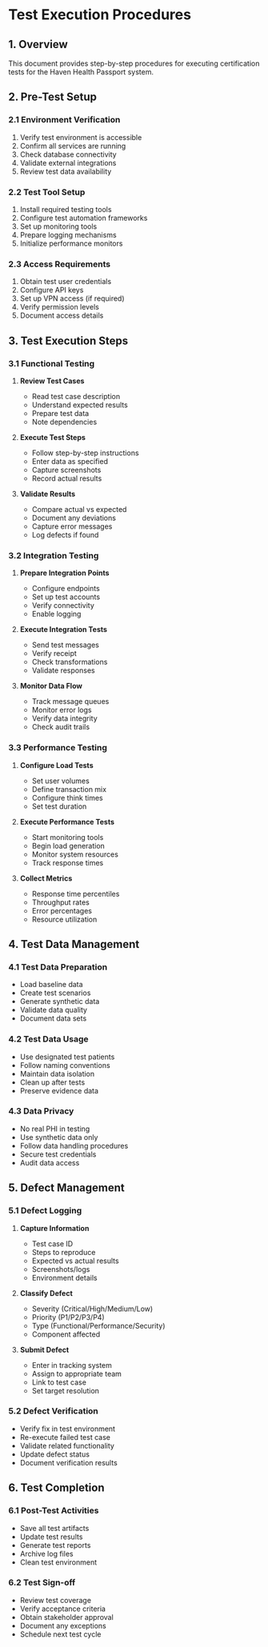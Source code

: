 # Test Execution Procedures

## 1. Overview

This document provides step-by-step procedures for executing certification tests for the Haven Health Passport system.

## 2. Pre-Test Setup

### 2.1 Environment Verification
1. Verify test environment is accessible
2. Confirm all services are running
3. Check database connectivity
4. Validate external integrations
5. Review test data availability

### 2.2 Test Tool Setup
1. Install required testing tools
2. Configure test automation frameworks
3. Set up monitoring tools
4. Prepare logging mechanisms
5. Initialize performance monitors

### 2.3 Access Requirements
1. Obtain test user credentials
2. Configure API keys
3. Set up VPN access (if required)
4. Verify permission levels
5. Document access details

## 3. Test Execution Steps

### 3.1 Functional Testing
1. **Review Test Cases**
   - Read test case description
   - Understand expected results
   - Prepare test data
   - Note dependencies

2. **Execute Test Steps**
   - Follow step-by-step instructions
   - Enter data as specified
   - Capture screenshots
   - Record actual results

3. **Validate Results**
   - Compare actual vs expected
   - Document any deviations
   - Capture error messages
   - Log defects if found

### 3.2 Integration Testing
1. **Prepare Integration Points**
   - Configure endpoints
   - Set up test accounts
   - Verify connectivity
   - Enable logging

2. **Execute Integration Tests**
   - Send test messages
   - Verify receipt
   - Check transformations
   - Validate responses

3. **Monitor Data Flow**
   - Track message queues
   - Monitor error logs
   - Verify data integrity
   - Check audit trails

### 3.3 Performance Testing
1. **Configure Load Tests**
   - Set user volumes
   - Define transaction mix
   - Configure think times
   - Set test duration

2. **Execute Performance Tests**
   - Start monitoring tools
   - Begin load generation
   - Monitor system resources
   - Track response times

3. **Collect Metrics**
   - Response time percentiles
   - Throughput rates
   - Error percentages
   - Resource utilization

## 4. Test Data Management

### 4.1 Test Data Preparation
- Load baseline data
- Create test scenarios
- Generate synthetic data
- Validate data quality
- Document data sets

### 4.2 Test Data Usage
- Use designated test patients
- Follow naming conventions
- Maintain data isolation
- Clean up after tests
- Preserve evidence data

### 4.3 Data Privacy
- No real PHI in testing
- Use synthetic data only
- Follow data handling procedures
- Secure test credentials
- Audit data access

## 5. Defect Management

### 5.1 Defect Logging
1. **Capture Information**
   - Test case ID
   - Steps to reproduce
   - Expected vs actual results
   - Screenshots/logs
   - Environment details

2. **Classify Defect**
   - Severity (Critical/High/Medium/Low)
   - Priority (P1/P2/P3/P4)
   - Type (Functional/Performance/Security)
   - Component affected

3. **Submit Defect**
   - Enter in tracking system
   - Assign to appropriate team
   - Link to test case
   - Set target resolution

### 5.2 Defect Verification
- Verify fix in test environment
- Re-execute failed test case
- Validate related functionality
- Update defect status
- Document verification results

## 6. Test Completion

### 6.1 Post-Test Activities
- Save all test artifacts
- Update test results
- Generate test reports
- Archive log files
- Clean test environment

### 6.2 Test Sign-off
- Review test coverage
- Verify acceptance criteria
- Obtain stakeholder approval
- Document any exceptions
- Schedule next test cycle
